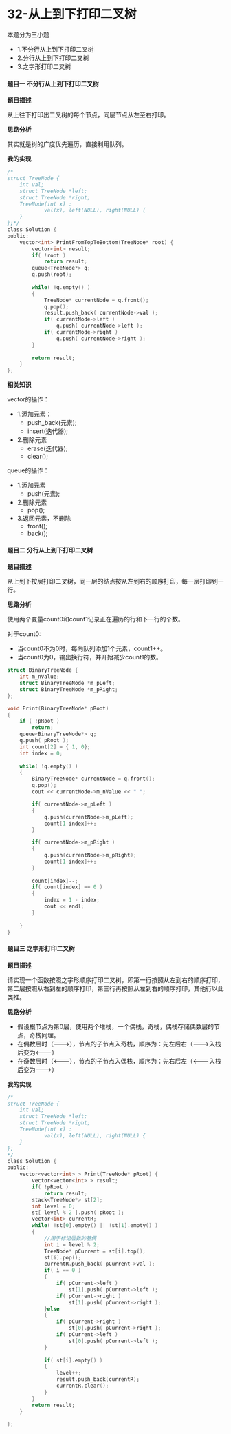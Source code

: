 # 32-从上到下打印二叉树

本题分为三小题

-	1.不分行从上到下打印二叉树
-	2.分行从上到下打印二叉树
-	3.之字形打印二叉树

#### 题目一 不分行从上到下打印二叉树

**题目描述**

从上往下打印出二叉树的每个节点，同层节点从左至右打印。

**思路分析**

其实就是树的广度优先遍历，直接利用队列。

**我的实现**

```c
/*
struct TreeNode {
	int val;
	struct TreeNode *left;
	struct TreeNode *right;
	TreeNode(int x) :
			val(x), left(NULL), right(NULL) {
	}
};*/
class Solution {
public:
    vector<int> PrintFromTopToBottom(TreeNode* root) {
        vector<int> result;
        if( !root )
            return result;
        queue<TreeNode*> q;
        q.push(root);
        
        while( !q.empty() )
        {
            TreeNode* currentNode = q.front();
            q.pop();
            result.push_back( currentNode->val );
            if( currentNode->left )
                q.push( currentNode->left );
            if( currentNode->right )
                q.push( currentNode->right );
        }
        
        return result;
    }
};
```

**相关知识**

vector的操作：

-	1.添加元素：
	-	push_back(元素);
	-	insert(迭代器);
-	2.删除元素
	-	erase(迭代器);
	-	clear(); 

queue的操作：

-	1.添加元素
	-	push(元素);
-	2.删除元素
	-	pop();
-	3.返回元素，不删除
	-	front();
	-	back();			
	
#### 题目二 分行从上到下打印二叉树

**题目描述**

从上到下按层打印二叉树，同一层的结点按从左到右的顺序打印，每一层打印到一行。

**思路分析**

使用两个变量count0和count1记录正在遍历的行和下一行的个数。

对于count0:

-	当count0不为0时，每向队列添加1个元素，count1++。
-	当count0为0，输出换行符，并开始减少count1的数。

```c
struct BinaryTreeNode {
	int m_nValue;
	struct BinaryTreeNode *m_pLeft;
	struct BinaryTreeNode *m_pRight;
};

void Print(BinaryTreeNode* pRoot)
{
	if ( !pRoot )
		return;
	queue<BinaryTreeNode*> q;
	q.push( pRoot );
	int count[2] = { 1, 0};
	int index = 0;
	
	while( !q.empty() )
	{
		BinaryTreeNode* currentNode = q.front();
		q.pop();
		cout << currentNode->m_nValue << " ";

		if( currentNode->m_pLeft )
		{
			q.push(currentNode->m_pLeft);
			count[1-index]++;
		}

		if( currentNode->m_pRight )
		{
			q.push(currentNode->m_pRight);
			count[1-index]++;
		}			
		
		count[index]--;
		if( count[index] == 0 )
		{
			index = 1 - index;
			cout << endl;
		}
		
	}
}
```

#### 题目三 之字形打印二叉树

**题目描述**

请实现一个函数按照之字形顺序打印二叉树，即第一行按照从左到右的顺序打印，第二层按照从右到左的顺序打印，第三行再按照从左到右的顺序打印，其他行以此类推。

**思路分析**

-	假设根节点为第0层，使用两个堆栈，一个偶栈，奇栈，偶栈存储偶数层的节点，奇栈同理。
-	在偶数层时（--->），节点的子节点入奇栈，顺序为：先左后右（--->入栈后变为<---）
-	在奇数层时（<---），节点的子节点入偶栈，顺序为：先右后左（<---入栈后变为--->）

**我的实现**

```c
/*
struct TreeNode {
    int val;
    struct TreeNode *left;
    struct TreeNode *right;
    TreeNode(int x) :
            val(x), left(NULL), right(NULL) {
    }
};
*/
class Solution {
public:
    vector<vector<int> > Print(TreeNode* pRoot) {
        vector<vector<int> > result;
        if( !pRoot )
            return result;
        stack<TreeNode*> st[2];
        int level = 0;
        st[ level % 2 ].push( pRoot );
        vector<int> currentR;
        while( !st[0].empty() || !st[1].empty() )
        {
            //用于标记层数的基偶
            int i = level % 2;
            TreeNode* pCurrent = st[i].top();
            st[i].pop();
            currentR.push_back( pCurrent->val );
            if( i == 0 )
            {
                if( pCurrent->left )
                    st[1].push( pCurrent->left );
                if( pCurrent->right )
                    st[1].push( pCurrent->right );
            }else
            {
                if( pCurrent->right )
                    st[0].push( pCurrent->right );
                if( pCurrent->left )
                    st[0].push( pCurrent->left );
            }
            
            if( st[i].empty() )
            {
                level++;
                result.push_back(currentR);
                currentR.clear();
            } 
        }
        return result;
    }
    
};
```